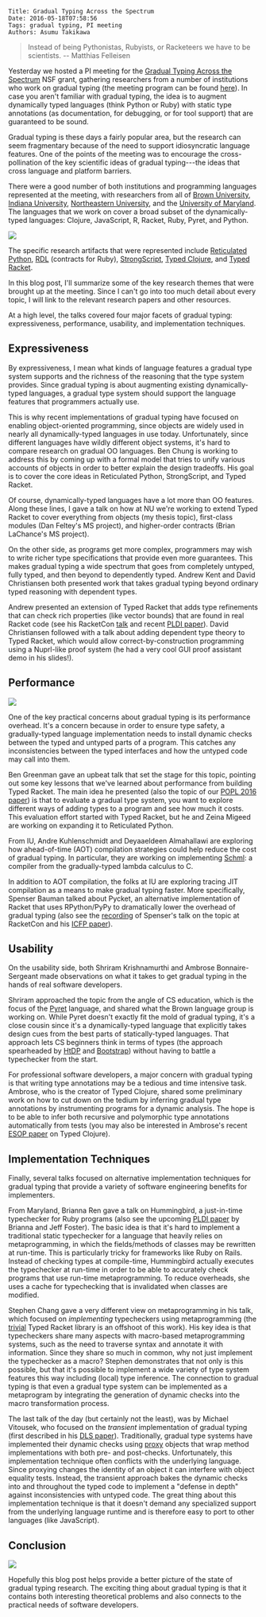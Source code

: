     Title: Gradual Typing Across the Spectrum
    Date: 2016-05-18T07:58:56
    Tags: gradual typing, PI meeting
    Authors: Asumu Takikawa

> Instead of being Pythonistas, Rubyists, or Racketeers we have to
> be scientists. -- Matthias Felleisen

Yesterday we hosted a PI meeting for the [Gradual Typing Across the Spectrum](http://prl.ccs.neu.edu/gtp/)
NSF grant, gathering researchers from a number of institutions who work on
gradual typing (the meeting program can be found [here](http://prl.ccs.neu.edu/gtp/pi2016/pi2016.html)).
In case you aren't familiar with gradual typing, the idea is
to augment dynamically typed languages (think Python or Ruby) with static
type annotations (as documentation, for debugging, or for tool support)
that are guaranteed to be sound.

Gradual typing is these days a fairly popular area, but
the research can seem fragmentary
because of the need to support idiosyncratic language features. One of the
points of the meeting was to encourage the cross-pollination of the key
scientific ideas of gradual typing---the ideas that cross language
and platform barriers.

<!-- more -->

There were a good number of both institutions and programming languages
represented at the meeting, with researchers from all of [Brown University](http://cs.brown.edu/research/plt/),
[Indiana University](https://wonks.github.io/), [Northeastern University](http://prl.ccs.neu.edu/),
and the [University of Maryland](http://www.cs.umd.edu/projects/PL/).
The languages that we work on cover a broad subset of the dynamically-typed
languages: Clojure, JavaScript, R, Racket, Ruby, Pyret, and Python.

![](/img/2016-day-slide-4.png)

The specific research artifacts that were represented include
[Reticulated Python](https://github.com/mvitousek/reticulated),
[RDL](https://github.com/plum-umd/rdl) (contracts for Ruby),
[StrongScript](http://plg.uwaterloo.ca/~dynjs/strongscript/),
[Typed Clojure](http://typedclojure.org/),
and [Typed Racket](http://docs.racket-lang.org/ts-guide/index.html).

In this blog post, I'll summarize some of the key research themes
that were brought up at the meeting. Since I can't go into too much
detail about every topic, I will link to the relevant research
papers and other resources.

At a high level, the talks covered four major facets of gradual typing:
expressiveness, performance, usability, and implementation techniques.

## Expressiveness

By expressiveness, I mean what kinds of language features a gradual type
system supports and the richness of the reasoning that the type system provides.
Since gradual typing is about augmenting existing dynamically-typed languages,
a gradual type system should support the language features that programmers
actually use.

This is why recent implementations of gradual typing have focused on
enabling object-oriented programming, since objects are widely used in nearly all
dynamically-typed languages in use today. Unfortunately, since different languages have
wildly different object systems, it's hard to compare research on gradual OO languages.
Ben Chung is working to address this by coming up with a formal model that
tries to unify various accounts of objects in order to better explain the design
tradeoffs. His goal is to cover the core ideas in Reticulated Python,
StrongScript, and Typed Racket.

Of course, dynamically-typed languages have a lot more than OO features. Along these
lines, I gave a talk on how at NU we're working to extend Typed Racket to cover
everything from objects (my thesis topic), first-class modules (Dan Feltey's
MS project), and higher-order contracts (Brian LaChance's MS project).

On the other side, as programs get more complex, programmers may wish to write
richer type specifications that provide even more guarantees. This makes gradual
typing a wide spectrum that goes from completely untyped, fully typed, and then beyond
to dependently typed. Andrew Kent and David Christiansen both presented work
that takes gradual typing beyond ordinary typed reasoning with dependent types.

Andrew presented an extension of Typed Racket that adds type refinements that can
check rich properties (like vector bounds) that are found in real Racket code
(see his RacketCon [talk](https://www.youtube.com/watch?v=ejFJIAsvdEg) and
recent [PLDI paper](http://arxiv.org/pdf/1511.07033.pdf)).
David Christiansen followed with a talk about adding dependent type theory to
Typed Racket, which would allow correct-by-construction programming using
a Nuprl-like proof system (he had a very cool GUI proof assistant demo in
his slides!).

## Performance

![](/img/2016-day-slide-8.png)

One of the key practical concerns about gradual typing is its performance overhead.
It's a concern because in order to ensure type safety, a gradually-typed language
implementation needs to install dynamic checks between the typed and untyped
parts of a program. This catches any inconsistencies between the typed interfaces
and how the untyped code may call into them.

Ben Greenman gave an upbeat talk that set the stage for this topic, pointing out
some key lessons that we've learned about performance from building Typed Racket.
The main idea he presented (also the topic of our [POPL 2016 paper](http://www.ccs.neu.edu/racket/pubs/popl16-tfgnvf.pdf))
is that to evaluate a gradual type system, you want to explore different ways
of adding types to a program and see how much it costs. This evaluation effort
started with Typed Racket, but he and Zeina Migeed are working on expanding it
to Reticulated Python.

From IU, Andre Kuhlenschmidt and Deyaaeldeen Almahallawi are exploring how
ahead-of-time (AOT) compilation strategies could help reduce the cost of gradual
typing. In particular, they are working on implementing [Schml](https://github.com/deyaaeldeen/Schml):
a compiler from the gradually-typed lambda calculus to C.

In addition to AOT compilation, the folks at IU are exploring tracing JIT compilation
as a means to make gradual typing faster. More specifically,
Spenser Bauman talked about Pycket, an alternative implementation of Racket that
uses RPython/PyPy to dramatically lower the overhead of gradual typing (also see the
[recording](https://www.youtube.com/watch?v=GOfIY8NHAqg) of Spenser's
talk on the topic at RacketCon and his [ICFP paper](http://homes.soic.indiana.edu/samth/pycket-draft.pdf)).

## Usability

On the usability side, both Shriram Krishnamurthi and Ambrose Bonnaire-Sergeant
made observations on what it takes to get gradual typing in the hands of real
software developers.

Shriram approached the topic from the angle of CS education, which is the focus
of the [Pyret](http://www.pyret.org) language, and shared what the Brown language
group is working on. While Pyret doesn't exactly fit the mold of gradual typing,
it's a close cousin since it's a dynamically-typed language that explicitly takes
design cues from the best parts of statically-typed languages. That approach
lets CS beginners think in terms of types (the approach spearheaded by
[HtDP](http://www.ccs.neu.edu/home/matthias/HtDP2e/index.html) and [Bootstrap](http://www.bootstrapworld.org/))
without having to battle a typechecker from the start.

For professional software developers, a major concern with gradual typing is that
writing type annotations may be a tedious and time intensive task. Ambrose, who
is the creator of Typed Clojure, shared some
preliminary work on how to cut down on the tedium by inferring gradual type
annotations by instrumenting programs for a dynamic analysis. The hope is to
be able to infer both recursive and polymorphic type annotations automatically
from tests (you may also be interested in Ambrose's
recent [ESOP paper](http://frenchy64.github.io/papers/esop16-short.pdf)
on Typed Clojure).

## Implementation Techniques

Finally, several talks focused on alternative implementation techniques for gradual
typing that provide a variety of software engineering benefits for implementers.

From Maryland, Brianna Ren gave a talk on Hummingbird, a just-in-time typechecker for Ruby programs
(also see the upcoming [PLDI paper](http://www.cs.umd.edu/~jfoster/papers/pldi16.pdf) by
Brianna and Jeff Foster).
The basic idea is that it's hard to implement a traditional static typechecker for a language that
heavily relies on metaprogramming, in which the fields/methods of classes
may be rewritten at run-time. This is particularly tricky for frameworks like Ruby on Rails.
Instead of checking types at compile-time, Hummingbird actually executes the typechecker
at run-time in order to be able to accurately check programs that use run-time metaprogramming.
To reduce overheads, she uses a cache for typechecking that is invalidated when classes are
modified.

Stephen Chang gave a very different view on metaprogramming in his talk, which focused on
_implementing_ typecheckers using metaprogramming (the [trivial](http://docs.racket-lang.org/trivial/index.html)
Typed Racket library is an offshoot of this work). His key idea is that typecheckers share
many aspects with macro-based metaprogramming systems, such as the need to traverse syntax
and annotate it with information. Since they share so much in common, why not just implement
the typechecker as a macro? Stephen demonstrates that not only is this possible, but that
it's possible to implement a wide variety of type system features this way including (local) type
inference. The connection to gradual typing is that even a gradual type system can be
implemented as a metaprogram by integrating the generation of dynamic checks into the macro
transformation process.

The last talk of the day (but certainly not the least), was by Michael Vitousek, who focused
on the _transient_ implementation of gradual typing (first described in his
[DLS paper](http://homes.soic.indiana.edu/mvitouse/papers/dls14.pdf)). Traditionally, gradual type systems
have implemented their dynamic checks using [proxy](https://en.wikipedia.org/wiki/Proxy_pattern)
objects that wrap method implementations with both pre- and post-checks. Unfortunately, this
implementation technique often conflicts with the underlying language. Since proxying changes
the identity of an object it can interfere with object equality tests. Instead, the transient
approach bakes the dynamic checks into and throughout the typed code to implement a "defense in depth"
against inconsistencies with untyped code. The great thing about this implementation
technique is that it doesn't demand any specialized support from the underlying language runtime
and is therefore easy to port to other languages (like JavaScript).

## Conclusion

![](/img/2016-day-slide-3.png)

Hopefully this blog post helps provide a better picture of the state
of gradual typing research. The exciting thing about gradual typing is that it contains
both interesting theoretical problems and also connects to the practical needs of
software developers.
